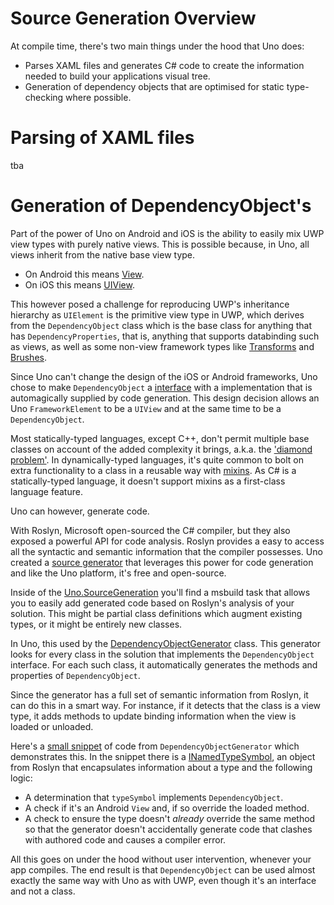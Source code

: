 # Source Generation Overview

At compile time, there's two main things under the hood that Uno does:

- Parses XAML files and generates C# code to create the information needed to build your applications visual tree.
- Generation of dependency objects that are optimised for static type-checking where possible.


# Parsing of XAML files

tba

# Generation of DependencyObject's

Part of the power of Uno on Android and iOS is the ability to easily mix UWP view types with purely native views. This is possible because, in Uno, all views inherit from the native base view type.

- On Android this means [View](https://developer.android.com/reference/android/view/View).
- On iOS this means [UIView](https://developer.apple.com/documentation/uikit/uiview).

This however posed a challenge for reproducing UWP's inheritance hierarchy as `UIElement` is the primitive view type in UWP, which derives from the `DependencyObject` class which is the base class for anything that has `DependencyProperties`, that is, anything that supports databinding such as views, as well as some non-view framework types like [Transforms](https://docs.microsoft.com/en-us/windows/uwp/design/layout/transforms) and [Brushes](https://docs.microsoft.com/en-us/windows/uwp/design/style/brushes).

Since Uno can't change the design of the iOS or Android frameworks, Uno chose to make `DependencyObject` a [interface](https://docs.microsoft.com/en-us/dotnet/csharp/programming-guide/interfaces/index) with a implementation that is automagically supplied by code generation. This design decision allows an Uno `FrameworkElement` to be a `UIView` and at the same time to be a `DependencyObject`. 

Most statically-typed languages, except C++, don't permit multiple base classes on account of the added complexity it brings, a.k.a. the ['diamond problem'](https://en.wikipedia.org/wiki/Multiple_inheritance#The_diamond_problem). In dynamically-typed languages, it's quite common to bolt on extra functionality to a class in a reusable way with [mixins](https://en.wikipedia.org/wiki/Mixin). As C# is a statically-typed language, it doesn't support mixins as a first-class language feature.

Uno can however, generate code. 

With Roslyn, Microsoft open-sourced the C# compiler, but they also exposed a powerful API for code analysis. Roslyn provides a easy to access all the syntactic and semantic information that the compiler possesses. Uno created a [source generator](https://github.com/nventive/Uno.SourceGeneration) that leverages this power for code generation and like the Uno platform, it's free and open-source.

Inside of the [Uno.SourceGeneration](https://github.com/nventive/Uno.SourceGeneration) you'll find a msbuild task that allows you to easily add generated code based on Roslyn's analysis of your solution. This might be partial class definitions which augment existing types, or it might be entirely new classes. 

In Uno, this used by the [DependencyObjectGenerator](https://github.com/nventive/Uno/blob/master/src/SourceGenerators/Uno.UI.SourceGenerators/DependencyObject/DependencyObjectGenerator.cs) class. This generator looks for every class in the solution that implements the `DependencyObject` interface. For each such class, it automatically generates the methods and properties of `DependencyObject`. 

Since the generator has a full set of semantic information from Roslyn, it can do this in a smart way. For instance, if it detects that the class is a view type, it adds methods to update binding information when the view is loaded or unloaded. 

Here's a [small snippet](https://github.com/nventive/Uno/blob/74ba91756c446107e7394e0423527de273154f5d/src/SourceGenerators/Uno.UI.SourceGenerators/DependencyObject/DependencyObjectGenerator.cs#L218-L250) of code from `DependencyObjectGenerator` which demonstrates this. In the snippet there is a [INamedTypeSymbol](https://docs.microsoft.com/en-us/dotnet/api/microsoft.codeanalysis.inamedtypesymbol?view=roslyn-dotnet), an object from Roslyn that encapsulates information about a type and the following logic:

- A determination that `typeSymbol` implements `DependencyObject`.
- A check if it's an Android `View` and, if so override the loaded method. 
- A check to ensure the type doesn't _already_ override the same method so that the generator doesn't accidentally generate code that clashes with authored code and causes a compiler error. 

All this goes on under the hood without user intervention, whenever your app compiles. The end result is that `DependencyObject` can be used almost exactly the same way with Uno as with UWP, even though it's an interface and not a class.
